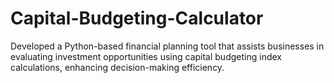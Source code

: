# Capital-Budgeting-Calculator
Developed a Python-based financial planning tool that assists businesses in evaluating investment opportunities using capital 
budgeting index calculations, enhancing decision-making efficiency.
